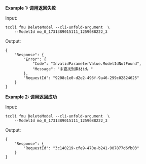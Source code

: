 **Example 1: 调用返回失败**



Input: 

```
tccli fmu DeleteModel --cli-unfold-argument  \
    --ModelId mo_0_1731389015111_1259088222_3
```

Output: 
```
{
    "Response": {
        "Error": {
            "Code": "InvalidParameterValue.ModelIdNotFound",
            "Message": "未查找到素材id。"
        },
        "RequestId": "9208c1e0-d2e2-493f-9a46-299c02824625"
    }
}
```

**Example 2: 调用返回成功**



Input: 

```
tccli fmu DeleteModel --cli-unfold-argument  \
    --ModelId mo_0_1731389015111_1259088222_3
```

Output: 
```
{
    "Response": {
        "RequestId": "3c140219-cfe9-470e-b241-907877d6fb03"
    }
}
```

